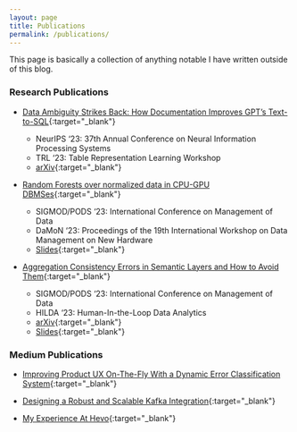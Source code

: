 ```yaml
---
layout: page
title: Publications
permalink: /publications/
---
```


This page is basically a collection of anything notable I have written outside of this blog.

### Research Publications
- [Data Ambiguity Strikes Back: How Documentation Improves GPT’s Text-to-SQL](https://arxiv.org/abs/2310.18742){:target="_blank"}
    - NeurIPS ‘23: 37th Annual Conference on Neural Information Processing Systems
    - TRL ‘23: Table Representation Learning Workshop
    - [arXiv](https://arxiv.org/abs/2310.18742){:target="_blank"}

- [Random Forests over normalized data in CPU-GPU DBMSes](https://dl.acm.org/doi/10.1145/3592980.3595318){:target="_blank"}
    - SIGMOD/PODS ‘23: International Conference on Management of Data
    - DaMoN ‘23: Proceedings of the 19th International Workshop on Data Management on New Hardware
    - [Slides](https://github.com/zachary62/zach_public_material/blob/main/JoinBoostGPU.pdf){:target="_blank"}

- [Aggregation Consistency Errors in Semantic Layers and How to Avoid Them](https://dl.acm.org/doi/10.1145/3597465.3605224){:target="_blank"}
    - SIGMOD/PODS ‘23: International Conference on Management of Data
    - HILDA ‘23: Human-In-the-Loop Data Analytics
    - [arXiv](https://arxiv.org/abs/2307.00417){:target="_blank"}
    - [Slides](https://github.com/zachary62/zach_public_material/blob/main/Hilda%20aggregation.pdf){:target="_blank"}


### Medium Publications

- [Improving Product UX On-The-Fly With a Dynamic Error Classification System](https://medium.com/hevo-data-engineering/a-robust-error-classification-system-9b2681d0b748){:target="_blank"}

- [Designing a Robust and Scalable Kafka Integration](https://medium.com/hevo-data-engineering/designing-a-robust-and-scalable-kafka-integration-3dc351e2d92){:target="_blank"}

- [My Experience At Hevo](https://medium.com/hevo-data-engineering/my-experience-at-hevo-ba3e26620bdd){:target="_blank"}
